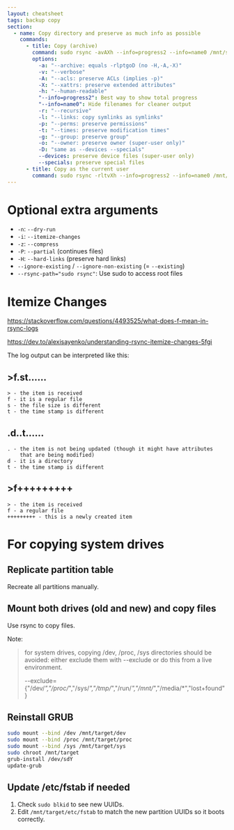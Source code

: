 ```yaml
---
layout: cheatsheet
tags: backup copy
section:
  - name: Copy directory and preserve as much info as possible
    commands:
      - title: Copy (archive)
        command: sudo rsync -avAXh --info=progress2 --info=name0 /mnt/source/ /mnt/target/
        options:
          -a: "--archive: equals -rlptgoD (no -H,-A,-X)"
          -v: "--verbose"
          -A: "--acls: preserve ACLs (implies -p)"
          -X: "--xattrs: preserve extended attributes"
          -h: "--human-readable"
          "--info=progress2": Best way to show total progress
          "--info=name0": Hide filenames for cleaner output
          -r: "--recursive"
          -l: "--links: copy symlinks as symlinks"
          -p: "--perms: preserve permissions"
          -t: "--times: preserve modification times"
          -g: "--group: preserve group"
          -o: "--owner: preserve owner (super-user only)"
          -D: "same as --devices --specials"
          --devices: preserve device files (super-user only)
          --specials: preserve special files
      - title: Copy as the current user
        command: sudo rsync -rltvXh --info=progress2 --info=name0 /mnt/source/ /mnt/target/
---
```


# Optional extra arguments

- `-n`: `--dry-run`
- `-i`: `--itemize-changes`
- `-z`: `--compress`
- `-P`: `--partial` (continues files)
- `-H`: `--hard-links` (preserve hard links)
- `--ignore-existing` / `--ignore-non-existing` (= `--existing`)
- `--rsync-path="sudo rsync"`: Use sudo to access root files

# Itemize Changes

<https://stackoverflow.com/questions/4493525/what-does-f-mean-in-rsync-logs>

<https://dev.to/alexisayenko/understanding-rsync-itemize-changes-5fgi>

The log output can be interpreted like this:

## >f.st......

```
> - the item is received
f - it is a regular file
s - the file size is different
t - the time stamp is different
```

## .d..t......

```
. - the item is not being updated (though it might have attributes
    that are being modified)
d - it is a directory
t - the time stamp is different
```

## >f+++++++++

```
> - the item is received
f - a regular file
+++++++++ - this is a newly created item
```

# For copying system drives

## Replicate partition table

Recreate all partitions manually.

## Mount both drives (old and new) and copy files

Use rsync to copy files.

Note:

> for system drives, copying /dev, /proc, /sys directories should be avoided:
> either exclude them with --exclude or do this from a live environment.
>
> --exclude={"/dev/*","/proc/*","/sys/*","/tmp/*","/run/*","/mnt/*","/media/*","lost+found"}

## Reinstall GRUB

```bash
sudo mount --bind /dev /mnt/target/dev
sudo mount --bind /proc /mnt/target/proc
sudo mount --bind /sys /mnt/target/sys
sudo chroot /mnt/target
grub-install /dev/sdY
update-grub
```

## Update /etc/fstab if needed

1. Check `sudo blkid` to see new UUIDs.
2. Edit `/mnt/target/etc/fstab` to match the new partition UUIDs so it boots correctly.
